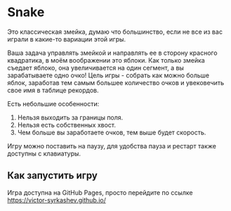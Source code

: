 # Snake

Это классическая змейка, думаю что большинство, если не все из вас играли в какие-то вариации этой игры.

Ваша задача управлять змейкой и направлять ее в сторону красного квадратика, в моём воображении это яблоки. Как только змейка съедает яблоко, она увеличивается на один сегмент, а вы зарабатываете одно очко!
Цель игры - собрать как можно больше яблок, заработав тем самым большее количество очков и увековечить свое имя в таблице рекордов.

Есть небольшие особенности:

1. Нельзя выходить за границы поля.
2. Нельзя есть собственных хвост.
3. Чем больше вы заработаете очков, тем выше будет скорость.

Игру можно поставить на паузу, для удобства пауза и рестарт также доступны с клавиатуры.

## **Как запустить игру**

Игра доступна на GitHub Pages, просто перейдите по ссылке https://victor-syrkashev.github.io/
